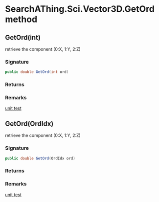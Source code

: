 # SearchAThing.Sci.Vector3D.GetOrd method
## GetOrd(int)
retrieve the component (0:X, 1:Y, 2:Z)

### Signature
```csharp
public double GetOrd(int ord)
```
### Returns

### Remarks
[unit test](/test/Vector3D/Vector3DTest_0003.cs)
## GetOrd(OrdIdx)
retrieve the component (0:X, 1:Y, 2:Z)

### Signature
```csharp
public double GetOrd(OrdIdx ord)
```
### Returns

### Remarks
[unit test](/test/Vector3D/Vector3DTest_0003.cs)
